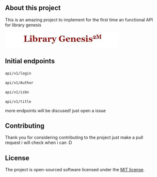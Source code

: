 ## About this project 

This is an amazing project to implement for the first time an functional API for library genesis

![library genesis logo](https://raw.githubusercontent.com/cinnamon17/libgen-api/master/library-genesis.jpeg)

## Initial endpoints

`api/v1/login`

`api/v1/Author`

`api/v1/isbn`

`api/v1/title`

more endpoints will be discused! just open a issue 

## Contributing

Thank you for considering contributing to the project just make a pull request i will check when i can :D

## License

The project is open-sourced software licensed under the [MIT license](https://opensource.org/licenses/MIT).

